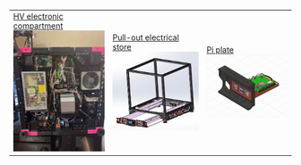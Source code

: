 <table>
<tr>
<td><a href="https://github.com/Vassssko/Voron-2.4-HV-electronic-compartment-mod">HV electronic compartment</br>
  <img src="https://github.com/Vassssko/Voron-2.4-HV-electronic-compartment-mod/raw/main/2_Pictures/Finished_compartment.jpg" style="width:200px;"/></a></br></td>
<td><a href="https://github.com/VoronDesign/VoronUsers/tree/main/printer_mods/ZZP8202/Pull-out_electrical_store">Pull-out electrical store</br>
  <img src="https://github.com/VoronDesign/VoronUsers/raw/main/printer_mods/ZZP8202/Pull-out_electrical_store/Photos/Voron_V2.4_Pull-out_electrical_store.PNG" style="width:200px;"/></a></br></td>
  <td><a href="https://github.com/VoronDesign/VoronUsers/tree/main/printer_mods/LoganFraser/PiPlate">Pi plate</br>
  <img src="https://github.com/VoronDesign/VoronUsers/raw/main/printer_mods/LoganFraser/PiPlate/PiPlate.jpg" style="width:200px;"/></a></br></td>
</tr>
</table> 
